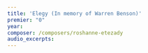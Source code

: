 ```yaml
---
title: 'Elegy (In memory of Warren Benson)'
premier: "0"
year: 
composer: /composers/roshanne-etezady
audio_excerpts: 
---
```

